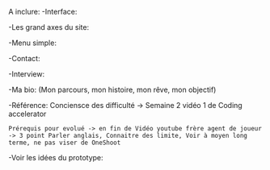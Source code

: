 A inclure:
-Interface:

-Les grand axes du site:

-Menu simple:

-Contact:

-Interview:

-Ma bio: 
    (Mon parcours, mon histoire, mon rêve, mon objectif)

-Référence:
    Conciensce des difficulté -> Semaine 2 vidéo 1 de Coding accelerator

    Prérequis pour evolué -> en fin de Vidéo youtube frère agent de joueur -> 3 point Parler anglais, Connaitre des limite, Voir à moyen long terme, ne pas viser de OneShoot

-Voir les idées du prototype: